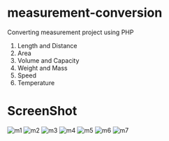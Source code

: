 # measurement-conversion
Converting measurement project using PHP
1. Length and Distance
2. Area
3. Volume and Capacity
4. Weight and Mass
5. Speed
6. Temperature

# ScreenShot
![m1](https://user-images.githubusercontent.com/123807371/229156387-1c89c3d0-d7a2-4331-87cd-26b16f2c0258.jpg)
![m2](https://user-images.githubusercontent.com/123807371/229156479-6b2f66a5-9391-4eab-8f33-59dda6ad0788.jpg)
![m3](https://user-images.githubusercontent.com/123807371/229156476-868507ca-e8f5-47a1-8ded-04e26a37196f.jpg)
![m4](https://user-images.githubusercontent.com/123807371/229156498-f6938807-b96d-40a9-b1c5-c6b851cdfb02.jpg)
![m5](https://user-images.githubusercontent.com/123807371/229156493-40f7f26a-4d2f-4242-ae13-03ee43330d2a.jpg)
![m6](https://user-images.githubusercontent.com/123807371/229156488-aa6b4d06-89f3-445b-aa70-8ac32e5dc0f1.jpg)
![m7](https://user-images.githubusercontent.com/123807371/229156485-6382e9f3-b5e5-4278-b2c3-531e1628336c.jpg)




